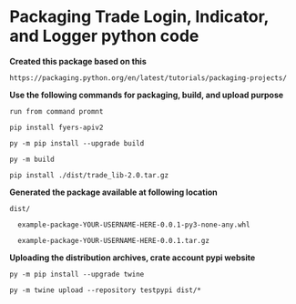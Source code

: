 # Packaging Trade Login, Indicator, and Logger python code

**Created this package based on this** 

    https://packaging.python.org/en/latest/tutorials/packaging-projects/

**Use the following commands for packaging, build, and upload purpose**

    run from command promnt

    pip install fyers-apiv2

    py -m pip install --upgrade build

    py -m build

    pip install ./dist/trade_lib-2.0.tar.gz 

**Generated the package available at following location**

    dist/
    
      example-package-YOUR-USERNAME-HERE-0.0.1-py3-none-any.whl
    
      example-package-YOUR-USERNAME-HERE-0.0.1.tar.gz

**Uploading the distribution archives, crate account pypi website**

    py -m pip install --upgrade twine

    py -m twine upload --repository testpypi dist/*